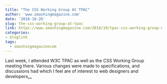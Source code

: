 ```yaml
---
title: "The CSS Working Group At TPAC"
author: 'www.smashingmagazine.com'
date: '2018-10-26'
slug: the-css-working-group-at-tpac
link: https://www.smashingmagazine.com/2018/10/tpac-css-working-group-new/
categories:
- bloglink
tags:
  - smashingmagazinecom
---
```


Last week, I attended W3C TPAC as well as the CSS Working Group meeting there. Various changes were made to specifications, and discussions had which I feel are of interest to web designers and developers[... <i class="fas fa-external-link-alt"></i>](https://www.smashingmagazine.com/2018/10/tpac-css-working-group-new/)


